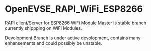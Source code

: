 # OpenEVSE_RAPI_WiFi_ESP8266
RAPI client/Server for ESP8266 WiFi Module
Master is stable branch currently shippping on WiFi Modules.

Devolopment Branch is under active devolopment, contains many enhansements and could possibly be unstable.
